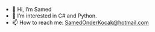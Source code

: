 - 👋 Hi, I’m Samed
- 👀 I’m interested in C# and Python.
- 📫 How to reach me: SamedOnderKocak@hotmail.com

<!---
M4dn4ss/M4dn4ss is a ✨ special ✨ repository because its `README.md` (this file) appears on your GitHub profile.
You can click the Preview link to take a look at your changes.
--->
